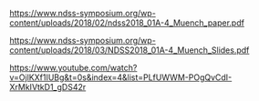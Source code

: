 https://www.ndss-symposium.org/wp-content/uploads/2018/02/ndss2018_01A-4_Muench_paper.pdf

https://www.ndss-symposium.org/wp-content/uploads/2018/03/NDSS2018_01A-4_Muench_Slides.pdf

https://www.youtube.com/watch?v=OjlKXf1IUBg&t=0s&index=4&list=PLfUWWM-POgQvCdI-XrMkIVtkD1_gDS42r
